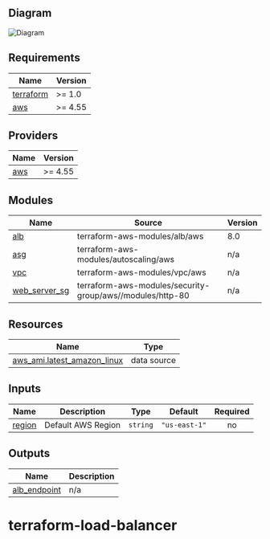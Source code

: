 ## Diagram
![Diagram](./doc/Simple%20Architecture.png)

## Requirements

| Name | Version |
|------|---------|
| <a name="requirement_terraform"></a> [terraform](#requirement\_terraform) | >= 1.0 |
| <a name="requirement_aws"></a> [aws](#requirement\_aws) | >= 4.55 |

## Providers

| Name | Version |
|------|---------|
| <a name="provider_aws"></a> [aws](#provider\_aws) | >= 4.55 |

## Modules

| Name | Source | Version |
|------|--------|---------|
| <a name="module_alb"></a> [alb](#module\_alb) | terraform-aws-modules/alb/aws | 8.0 |
| <a name="module_asg"></a> [asg](#module\_asg) | terraform-aws-modules/autoscaling/aws | n/a |
| <a name="module_vpc"></a> [vpc](#module\_vpc) | terraform-aws-modules/vpc/aws | n/a |
| <a name="module_web_server_sg"></a> [web\_server\_sg](#module\_web\_server\_sg) | terraform-aws-modules/security-group/aws//modules/http-80 | n/a |

## Resources

| Name | Type |
|------|------|
| [aws_ami.latest_amazon_linux](https://registry.terraform.io/providers/hashicorp/aws/latest/docs/data-sources/ami) | data source |

## Inputs

| Name | Description | Type | Default | Required |
|------|-------------|------|---------|:--------:|
| <a name="input_region"></a> [region](#input\_region) | Default AWS Region | `string` | `"us-east-1"` | no |

## Outputs

| Name | Description |
|------|-------------|
| <a name="output_alb_endpoint"></a> [alb\_endpoint](#output\_alb\_endpoint) | n/a |
# terraform-load-balancer
